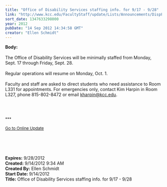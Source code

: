 ```yaml
---
title: "Office of Disability Services staffing info. for 9/17 - 9/28"
link: "http://www.kcc.edu/FacultyStaff/update/Lists/Announcements/DispForm.aspx?ID=820"
sort_date: 1347633298000
year: 2012
pubDate: "14 Sep 2012 14:34:58 GMT"
creator: "Ellen Schmidt"
---
```


<div><b>Body:</b> <div class="ExternalClassD536D165583245E68730505C651B87DC"><div><br />The Office of Disability Services will be minimally staffed from Monday, Sept. 17 through Friday, Sept. 28.</div>
<div> </div>
<div>Regular operations will resume on Monday, Oct. 1. </div>
<div> </div>
<div>Faculty and staff are asked to direct students who need assistance to Room L331 for appointments. For emergencies only, contact Kim Harpin in Room L327, phone 815-802-8472 or email <a href="mailto:kharpin@kcc.edu">kharpin@kcc.edu</a>.</div>
<div> </div>
<div>
<p><font size="2"></font> </p>
<p><font size="2">***</font></p>
<p><font size="2"><a href="/FacultyStaff/update/Pages/dailyupdate.aspx">Go to Online Update</a></font><font size="2"></font></p>
<p><font size="2"></font> </p></div>
<div> </div>
<div> </div></div></div>
<div><b>Expires:</b> 9/28/2012</div>
<div><b>Created:</b> 9/14/2012 9:34 AM</div>
<div><b>Created By:</b> Ellen Schmidt</div>
<div><b>Start Date:</b> 9/14/2012</div>
<div><b>Title:</b> Office of Disability Services staffing info. for 9/17 - 9/28</div>
